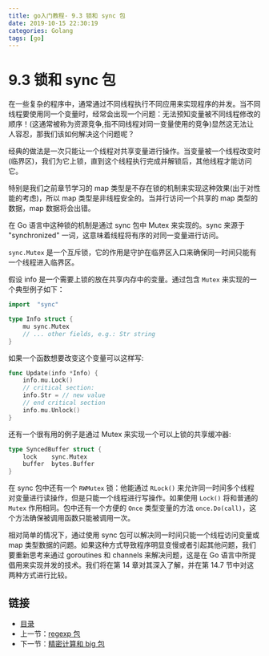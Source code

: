 ```yaml
---
title: go入门教程- 9.3 锁和 sync 包   
date: 2019-10-15 22:30:19   
categories: Golang   
tags: [go]   
---
```

# 9.3 锁和 sync 包

在一些复杂的程序中，通常通过不同线程执行不同应用来实现程序的并发。当不同线程要使用同一个变量时，经常会出现一个问题：无法预知变量被不同线程修改的顺序！(这通常被称为资源竞争,指不同线程对同一变量使用的竞争)显然这无法让人容忍，那我们该如何解决这个问题呢？

经典的做法是一次只能让一个线程对共享变量进行操作。当变量被一个线程改变时(临界区)，我们为它上锁，直到这个线程执行完成并解锁后，其他线程才能访问它。

特别是我们之前章节学习的 map 类型是不存在锁的机制来实现这种效果(出于对性能的考虑)，所以 map 类型是非线程安全的。当并行访问一个共享的 map 类型的数据，map 数据将会出错。

在 Go 语言中这种锁的机制是通过 sync 包中 Mutex 来实现的。sync 来源于 "synchronized" 一词，这意味着线程将有序的对同一变量进行访问。

`sync.Mutex` 是一个互斥锁，它的作用是守护在临界区入口来确保同一时间只能有一个线程进入临界区。

假设 info 是一个需要上锁的放在共享内存中的变量。通过包含 `Mutex` 来实现的一个典型例子如下：

```go
import  "sync"

type Info struct {
	mu sync.Mutex
	// ... other fields, e.g.: Str string
}
```

如果一个函数想要改变这个变量可以这样写:

```go
func Update(info *Info) {
	info.mu.Lock()
    // critical section:
    info.Str = // new value
    // end critical section
    info.mu.Unlock()
}
```

还有一个很有用的例子是通过 Mutex 来实现一个可以上锁的共享缓冲器:

```go
type SyncedBuffer struct {
	lock 	sync.Mutex
	buffer  bytes.Buffer
}
```

在 sync 包中还有一个 `RWMutex` 锁：他能通过 `RLock()` 来允许同一时间多个线程对变量进行读操作，但是只能一个线程进行写操作。如果使用 `Lock()` 将和普通的 `Mutex` 作用相同。包中还有一个方便的 `Once` 类型变量的方法 `once.Do(call)`，这个方法确保被调用函数只能被调用一次。

相对简单的情况下，通过使用 sync 包可以解决同一时间只能一个线程访问变量或 map 类型数据的问题。如果这种方式导致程序明显变慢或者引起其他问题，我们要重新思考来通过 goroutines 和 channels 来解决问题，这是在 Go 语言中所提倡用来实现并发的技术。我们将在第 14 章对其深入了解，并在第 14.7 节中对这两种方式进行比较。

## 链接

- [目录](https://blog.zshipu.com/2019/10/15/golang/20191015/directory/)
- 上一节：[regexp 包](file://09.2.md)
- 下一节：[精密计算和 big 包](file://09.4.md)
